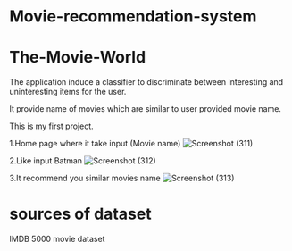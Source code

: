 # Movie-recommendation-system
# The-Movie-World
The application induce a classifier to discriminate between interesting and uninteresting items for the user.

It provide name of movies which are similar to user provided movie name.

This is my first project.

1.Home page where it take input (Movie name)
![Screenshot (311)](https://user-images.githubusercontent.com/80270221/170835624-5881ffcb-5b36-43c5-b7b4-c7999be81da5.png)

2.Like input Batman
![Screenshot (312)](https://user-images.githubusercontent.com/80270221/170835627-07da166e-60b2-4ad7-b014-08c2f9e8fa33.png)

3.It recommend you similar movies name
![Screenshot (313)](https://user-images.githubusercontent.com/80270221/170835629-464685c3-42f2-42da-b11d-7525463b8559.png)

# sources of dataset 
IMDB 5000 movie dataset
